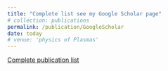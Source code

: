 ```yaml
---
title: "Complete list see my Google Scholar page"
# collection: publications
permalink: /publication/GoogleScholar
date: today
# venue: 'physics of Plasmas'
---
```

[Complete publication list](https://scholar.google.com/citations?user=Nhmbb4IAAAAJ&hl=en&oi=ao)

<!-- Recommended citation: Lin, Jinpu, Qian Qian, Jon Murphy, Abigail Hsu, Alfred Hero, Yong Ma, Alexander GR Thomas, and Karl Krushelnick. "Beyond optimization—supervised learning applications in relativistic laser-plasma experiments." Physics of Plasmas 28, no. 8 (2021). -->